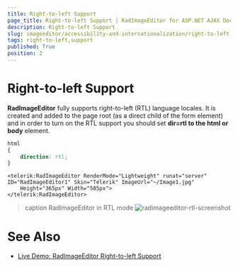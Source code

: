 ```yaml
---
title: Right-to-left Support
page_title: Right-to-left Support | RadImageEditor for ASP.NET AJAX Documentation
description: Right-to-left Support
slug: imageeditor/accessibility-and-internationalization/right-to-left-support
tags: right-to-left,support
published: True
position: 2
---
```


# Right-to-left Support




**RadImageEditor** fully supports right-to-left (RTL) language locales. It is created and added to the page root (as a direct child of the form element) and in order to turn on the RTL support you should set **dir=rtl to the html or body** element.

````CSS
html
{
    direction: rtl;
}
````



````ASP.NET
<telerik:RadImageEditor RenderMode="Lightweight" runat="server" ID="RadImageEditor1" Skin="Telerik" ImageUrl="~/Image1.jpg"
    Height="365px" Width="585px">
</telerik:RadImageEditor>
````

>caption RadImageEditor in RTL mode
![radimageeditor-rtl-screenshot](images/radimageeditor-rtl-screenshot.png)

# See Also

 * [Live Demo: RadImageEditor Right-to-left Support](https://demos.telerik.com/aspnet-ajax/imageeditor/examples/righttoleft/defaultcs.aspx)
